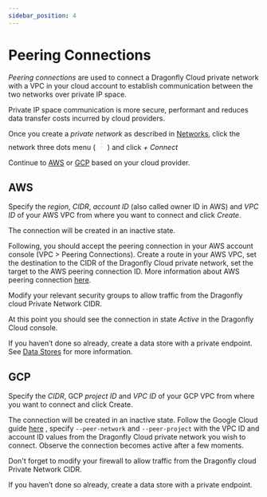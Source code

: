 ```yaml
---
sidebar_position: 4
---
```


# Peering Connections

*Peering connections* are used  to connect a Dragonfly Cloud private network with a VPC in your cloud account to establish communication between the two networks over private IP space.

Private IP space communication is more secure, performant and reduces data transfer costs incurred by cloud providers.

Once you create a *private network* as described in [Networks](./networks), click the network three dots menu (<svg xmlns="http://www.w3.org/2000/svg" height="24px" viewBox="0 -960 960 960" width="24px" fill="#e8eaed"><path d="M480-160q-33 0-56.5-23.5T400-240q0-33 23.5-56.5T480-320q33 0 56.5 23.5T560-240q0 33-23.5 56.5T480-160Zm0-240q-33 0-56.5-23.5T400-480q0-33 23.5-56.5T480-560q33 0 56.5 23.5T560-480q0 33-23.5 56.5T480-400Zm0-240q-33 0-56.5-23.5T400-720q0-33 23.5-56.5T480-800q33 0 56.5 23.5T560-720q0 33-23.5 56.5T480-640Z"/></svg>) and click *+ Connect*

Continue to [AWS](#aws) or [GCP](#gcp) based on your cloud provider.


## AWS
Specify the *region*, *CIDR*, *account ID* (also called owner ID in AWS) and *VPC ID* of your AWS VPC from where you want to connect and click *Create*.

The connection will be created in an inactive state.

Following, you should accept the peering connection in your AWS account console (VPC > Peering Connections). 
Create a route in your AWS VPC, set the destination to the CIDR of the Dragonfly Cloud private network, set the target to the AWS peering connection ID.
More information about AWS peering connection [here](https://docs.aws.amazon.com/vpc/latest/peering/create-vpc-peering-connection.html).

Modify your relevant security groups to allow traffic from the Dragonfly cloud Private Network CIDR.

At this point you should see the connection in state *Active* in the Dragonfly Cloud console.

If you haven’t done so already, create a data store with a private endpoint. See [Data Stores](./datastores#private-endpoint) for more information.


##  GCP
Specify the *CIDR*, GCP *project ID* and *VPC ID* of your GCP VPC from where you want to connect and click Create.

The connection will be created in an inactive state. Follow the Google Cloud guide <a href="https://cloud.google.com/sdk/gcloud/reference/compute/networks/peerings/create">here</a> , specify `--peer-network` and `--peer-project` with the VPC ID and account ID values from the Dragonfly Cloud private network you wish to connect. Observe the connection becomes active after a few moments.      

Don't forget to modify your firewall to allow traffic from the Dragonfly cloud Private Network CIDR.

If you haven’t done so already, create a data store with a private endpoint.
